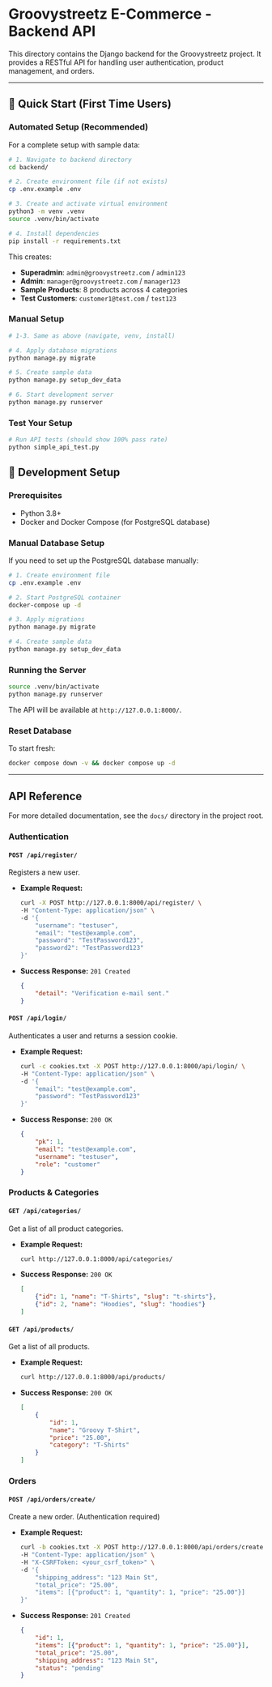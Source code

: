 # Groovystreetz E-Commerce - Backend API

This directory contains the Django backend for the Groovystreetz project. It provides a RESTful API for handling user authentication, product management, and orders.

---

## 🚀 Quick Start (First Time Users)

### Automated Setup (Recommended)

For a complete setup with sample data:

```bash
# 1. Navigate to backend directory
cd backend/

# 2. Create environment file (if not exists)
cp .env.example .env

# 3. Create and activate virtual environment
python3 -m venv .venv
source .venv/bin/activate

# 4. Install dependencies
pip install -r requirements.txt

```

This creates:
- **Superadmin**: `admin@groovystreetz.com` / `admin123`
- **Admin**: `manager@groovystreetz.com` / `manager123` 
- **Sample Products**: 8 products across 4 categories
- **Test Customers**: `customer1@test.com` / `test123`

### Manual Setup

```bash
# 1-3. Same as above (navigate, venv, install)

# 4. Apply database migrations
python manage.py migrate

# 5. Create sample data
python manage.py setup_dev_data

# 6. Start development server
python manage.py runserver
```

### Test Your Setup

```bash
# Run API tests (should show 100% pass rate)
python simple_api_test.py
```

## 🔧 Development Setup

### Prerequisites

*   Python 3.8+
*   Docker and Docker Compose (for PostgreSQL database)

### Manual Database Setup

If you need to set up the PostgreSQL database manually:

```bash
# 1. Create environment file
cp .env.example .env

# 2. Start PostgreSQL container
docker-compose up -d

# 3. Apply migrations
python manage.py migrate

# 4. Create sample data
python manage.py setup_dev_data
```

### Running the Server

```bash
source .venv/bin/activate
python manage.py runserver
```

The API will be available at `http://127.0.0.1:8000/`.

### Reset Database

To start fresh:

```bash
docker compose down -v && docker compose up -d
```

---

##  API Reference

For more detailed documentation, see the `docs/` directory in the project root.

### Authentication

#### `POST /api/register/`
Registers a new user.

*   **Example Request:**
    ```bash
    curl -X POST http://127.0.0.1:8000/api/register/ \
    -H "Content-Type: application/json" \
    -d '{
        "username": "testuser",
        "email": "test@example.com",
        "password": "TestPassword123",
        "password2": "TestPassword123"
    }'
    ```
*   **Success Response:** `201 Created`
    ```json
    {
        "detail": "Verification e-mail sent."
    }
    ```

#### `POST /api/login/`
Authenticates a user and returns a session cookie.

*   **Example Request:**
    ```bash
    curl -c cookies.txt -X POST http://127.0.0.1:8000/api/login/ \
    -H "Content-Type: application/json" \
    -d '{
        "email": "test@example.com",
        "password": "TestPassword123"
    }'
    ```
*   **Success Response:** `200 OK`
    ```json
    {
        "pk": 1,
        "email": "test@example.com",
        "username": "testuser",
        "role": "customer"
    }
    ```

### Products & Categories

#### `GET /api/categories/`
Get a list of all product categories.

*   **Example Request:**
    ```bash
    curl http://127.0.0.1:8000/api/categories/
    ```
*   **Success Response:** `200 OK`
    ```json
    [
        {"id": 1, "name": "T-Shirts", "slug": "t-shirts"},
        {"id": 2, "name": "Hoodies", "slug": "hoodies"}
    ]
    ```

#### `GET /api/products/`
Get a list of all products.

*   **Example Request:**
    ```bash
    curl http://127.0.0.1:8000/api/products/
    ```
*   **Success Response:** `200 OK`
    ```json
    [
        {
            "id": 1,
            "name": "Groovy T-Shirt",
            "price": "25.00",
            "category": "T-Shirts"
        }
    ]
    ```

### Orders

#### `POST /api/orders/create/`
Create a new order. (Authentication required)

*   **Example Request:**
    ```bash
    curl -b cookies.txt -X POST http://127.0.0.1:8000/api/orders/create/ \
    -H "Content-Type: application/json" \
    -H "X-CSRFToken: <your_csrf_token>" \
    -d '{
        "shipping_address": "123 Main St",
        "total_price": "25.00",
        "items": [{"product": 1, "quantity": 1, "price": "25.00"}]
    }'
    ```
*   **Success Response:** `201 Created`
    ```json
    {
        "id": 1,
        "items": [{"product": 1, "quantity": 1, "price": "25.00"}],
        "total_price": "25.00",
        "shipping_address": "123 Main St",
        "status": "pending"
    }
    ```